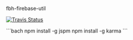 fbh-firebase-util

<p align="left">
<a href="https://travis-ci.org/djindjic/fbh-firebase-util">
  <img alt="Travis Status" src="http://img.shields.io/travis/djindjic/fbh-firebase-util/master.svg?style=flat&amp;label=travis">
</a>
</p>
```bach
npm install -g jspm
npm install -g karma
```
